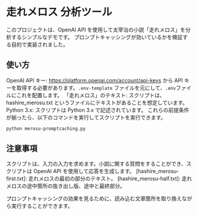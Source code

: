 # 走れメロス 分析ツール
このプロジェクトは、OpenAI API を使用して太宰治の小説「走れメロス」を分析するシンプルなデモです。
プロンプトキャッシングが効いているかを検証する目的で実装されました。

## 使い方
OpenAI API キー: https://platform.openai.com/account/api-keys から API キーを取得する必要があります。`.env-template` ファイルを元にして、`.env`ファイルにこれを配置します。
「走れメロス」のテキスト: スクリプトは、hashire_merosu.txt というファイルにテキストがあることを想定しています。
Python 3.x: スクリプトは Python 3.x で記述されています。
これらの前提条件が揃ったら、以下のコマンドを実行してスクリプトを実行できます。

```bash
python merosu-promptcaching.py
```

## 注意事項
スクリプトは、入力の入力を求めます。小説に関する質問をすることができ、スクリプトは OpenAI API を使用して応答を生成します。
[hashire_merosu-first.txt]: 走れメロスの最初の部分のテキスト。
[hashire_merosu-half.txt]: 走れメロスの途中箇所の抜き出し版、途中と最終部分。

プロンプトキャッシングの効果を見るために、読み込む文章箇所を取り換えながら実行することができます。